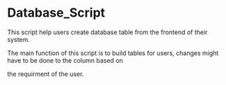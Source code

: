# Database_Script
This script help users create database table from the frontend of their system.

The main function of this script is to build tables for users, changes might have to be done to the column based on 

the requirment of the user.

